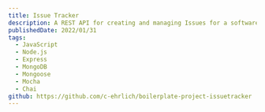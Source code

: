 ```yaml
---
title: Issue Tracker
description: A REST API for creating and managing Issues for a software project. Part of the freeCodeCamp Testing Curriculum.
publishedDate: 2022/01/31
tags:
  - JavaScript
  - Node.js
  - Express
  - MongoDB
  - Mongoose
  - Mocha
  - Chai
github: https://github.com/c-ehrlich/boilerplate-project-issuetracker
---
```


